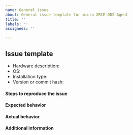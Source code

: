 ```yaml
---
name: General issue
about: General issue template for micro XRCE-DDS Agent
title: ''
labels: ''
assignees: ''

---
```


## Issue template

- Hardware description: <!-- hardware where you are running the micro XRCE-DDS Agent -->
- OS: <!-- OS where you are using the micro XRCE-DDS Agent -->
- Installation type: <!-- CMake flags, FastDDS version, etc  -->
- Version or commit hash: <!-- version or branch used to compile the micro XRCE-DDS Agent -->

#### Steps to reproduce the issue
<!-- Detailed instructions on how to reliably reproduce this issue http://sscce.org/-->

#### Expected behavior

#### Actual behavior

#### Additional information